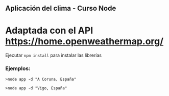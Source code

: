 ## Aplicación del clima - Curso Node
# Adaptada con el API  https://home.openweathermap.org/

Ejecutar ```npm install``` para instalar las librerías


### Ejemplos:
```
>node app -d "A Coruna, España"
``` 
```
>node app -d "Vigo, España" 
```